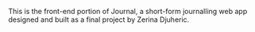 This is the front-end portion of Journal, a short-form journalling web app designed and built as a final project by Zerina Djuheric.
